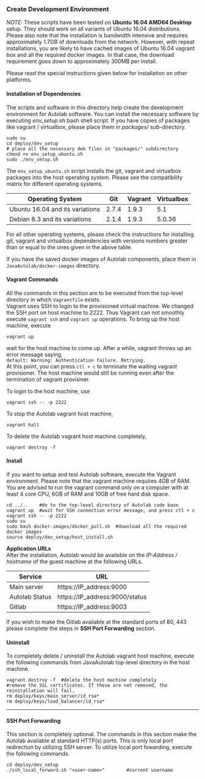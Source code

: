 ### Create Development Environment ###

*NOTE:* These scripts have been tested on **Ubuntu 16.04 AMD64 Desktop** setup. They should work on all variants of Ubuntu 16.04 distributions. Please also note that the installation is bandwidth intensive and requires approximately 1.7GB of downloads from the network. However, with repeat installations, you are likely to have cached images of Ubuntu 16.04 vagrant box and all the required docker images. In that case, the download requirement goes down to approximately 300MB per install.

Please read the special instructions given below for installation on other platforms.

#### Installation of Dependencies ####
The scripts and software in this directory help create the development environment for Autolab software. You can install the necessary software by executing _env_setup.sh_ bash shell script. If you have copies of packages like vagrant / virtualbox, please place them in _packages/_ sub-directory.

```shell
sudo su
cd deploy/dev_setup
# place all the necessary deb files in "packages/" subdirectory
chmod +x env_setup_ubuntu.sh
sudo ./env_setup.sh
```
The `env_setup_ubuntu.sh` script installs the git, vagrant and virtualbox packages into the host operating system. Please see the compatibility matrix for different operating systems.     

| **Operating System**            | **Git** | **Vagrant** | **Virtualbox** |
|---------------------------------|---------|-------------|----------------|
| Ubuntu 16.04 and its variations | 2.7.4   | 1.9.3       | 5.1            |
| Debian 8.3 and its variations   | 2.1.4   | 1.9.3       | 5.0.36         |

For all other operating systems, please check the instructions for installing git, vagrant and virtualbox dependencies with versions numbers greater than or equal to the ones given in the above table.

If you have the saved docker images of Autolab components, place them in ```JavaAutolab/docker-images``` directory.    

#### Vagrant Commands ####
All the commands in this section are to be executed from the top-level directory in which `Vagrantfile` exists.    
Vagrant uses SSH to login to the provisioned virtual machine. We changed the SSH port on host machine to 2222. Thus Vagrant can not smoothly execute `vagrant ssh` and `vagrant up` operations. To bring up the host machine, execute    
```
vagrant up
```
wait for the host machine to come up. After a while, vagrant throws up an error message saying,    
`default: Warning: Authentication failure. Retrying.`    
At this point, you can press `ctl + c` to terminate the waiting vagrant provisioner. The host machine would still be running even after the termination of vagrant provisiner.


To login to the host machine, use    
```
vagrant ssh -- -p 2222
```

To stop the Autolab vagrant host machine,    
```
vagrant halt
```

To delete the Autolab vagrant host machine completely,    
```
vagrant destroy -f
```


#### Install ####
If you want to setup and test Autolab software, execute the Vagrant environment. Please note that the vagrant machine requires 4GB of RAM. You are advised to run the vagrant command only on a computer with at least 4 core CPU, 6GB of RAM and 10GB of free hard disk space.     
```shell
cd ../..    #do to the top-level directory of Autolab code base
vagrant up  #wait for SSH connection error message, and press ctl + c
vagrant ssh -- -p 2222
sudo su
sudo bash docker-images/docker_pull.sh  #download all the required docker images
source deploy/dev_setup/host_install.sh
```

**Application URLs**    
After the installation, Autolab would be available on the _IP-Address / hostname_ of the guest machine at the following URLs.    

| **Service**    | **URL**                        |
|----------------|--------------------------------|
| Main server    | https://IP_address:9000        |
| Autolab Status | https://IP_address:9000/status |
| Gitlab         | https://IP_address:9003        |

If you wish to make the Gitlab available at the standard ports of 80, 443 please complete the steps in **SSH Port Forwarding** section.    


#### Uninstall ####
To completely delete / uninstall the Autolab vagrant host machine, execute the following commands from JavaAutolab top-level directory in the host machine.
```
vagrant destroy -f	#delete the host machine completely
#remove the SSL certificates. If these are not removed, the reinstallation will fail.
rm deploy/keys/main_server/id_rsa*
rm deploy/keys/load_balancer/id_rsa*
```



***
#### SSH Port Forwarding ####
This section is completely optional. The commands in this section make the Autolab available at standard HTTP(s) ports. This is only local port redirection by utilizing SSH server. To utilize local port fowarding, execute the following commands.    
```
cd deploy/dev_setup
./ssh_local_forward.sh "<user-name>"		#current username
```
